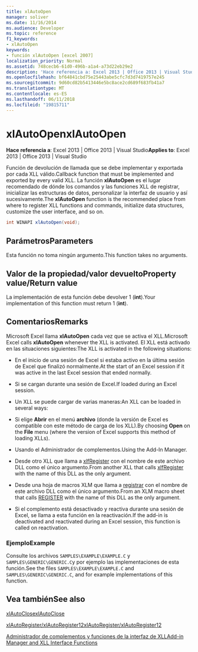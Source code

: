 ```yaml
---
title: xlAutoOpen
manager: soliver
ms.date: 11/16/2014
ms.audience: Developer
ms.topic: reference
f1_keywords:
- xlAutoOpen
keywords:
- función xlAutoOpen [excel 2007]
localization_priority: Normal
ms.assetid: 748cecb6-61d0-496b-a1a4-a73d22eb29e2
description: 'Hace referencia a: Excel 2013 | Office 2013 | Visual Studio'
ms.openlocfilehash: bf64841cbd75e25443abe5cfc7d3d7419757e245
ms.sourcegitcommit: 9d60cd82b5413446e5bc8ace2cd689f683fb41a7
ms.translationtype: MT
ms.contentlocale: es-ES
ms.lasthandoff: 06/11/2018
ms.locfileid: "19815711"
---
```

# <a name="xlautoopen"></a><span data-ttu-id="57054-104">xlAutoOpen</span><span class="sxs-lookup"><span data-stu-id="57054-104">xlAutoOpen</span></span>

 <span data-ttu-id="57054-105">**Hace referencia a**: Excel 2013 | Office 2013 | Visual Studio</span><span class="sxs-lookup"><span data-stu-id="57054-105">**Applies to**: Excel 2013 | Office 2013 | Visual Studio</span></span> 
  
<span data-ttu-id="57054-106">Función de devolución de llamada que se debe implementar y exportada por cada XLL válido.</span><span class="sxs-lookup"><span data-stu-id="57054-106">Callback function that must be implemented and exported by every valid XLL.</span></span> <span data-ttu-id="57054-107">La función **xlAutoOpen** es el lugar recomendado de dónde los comandos y las funciones XLL de registrar, inicializar las estructuras de datos, personalizar la interfaz de usuario y así sucesivamente.</span><span class="sxs-lookup"><span data-stu-id="57054-107">The **xlAutoOpen** function is the recommended place from where to register XLL functions and commands, initialize data structures, customize the user interface, and so on.</span></span> 
  
```cs
int WINAPI xlAutoOpen(void);
```

## <a name="parameters"></a><span data-ttu-id="57054-108">Parámetros</span><span class="sxs-lookup"><span data-stu-id="57054-108">Parameters</span></span>

<span data-ttu-id="57054-109">Esta función no toma ningún argumento.</span><span class="sxs-lookup"><span data-stu-id="57054-109">This function takes no arguments.</span></span>
  
## <a name="property-valuereturn-value"></a><span data-ttu-id="57054-110">Valor de la propiedad/valor devuelto</span><span class="sxs-lookup"><span data-stu-id="57054-110">Property value/Return value</span></span>

<span data-ttu-id="57054-111">La implementación de esta función debe devolver 1 (**int**).</span><span class="sxs-lookup"><span data-stu-id="57054-111">Your implementation of this function must return 1 (**int**).</span></span>
  
## <a name="remarks"></a><span data-ttu-id="57054-112">Comentarios</span><span class="sxs-lookup"><span data-stu-id="57054-112">Remarks</span></span>

<span data-ttu-id="57054-113">Microsoft Excel llama **xlAutoOpen** cada vez que se activa el XLL.</span><span class="sxs-lookup"><span data-stu-id="57054-113">Microsoft Excel calls **xlAutoOpen** whenever the XLL is activated.</span></span> <span data-ttu-id="57054-114">El XLL está activado en las situaciones siguientes:</span><span class="sxs-lookup"><span data-stu-id="57054-114">The XLL is activated in the following situations:</span></span> 
  
- <span data-ttu-id="57054-115">En el inicio de una sesión de Excel si estaba activo en la última sesión de Excel que finalizó normalmente.</span><span class="sxs-lookup"><span data-stu-id="57054-115">At the start of an Excel session if it was active in the last Excel session that ended normally.</span></span>
    
- <span data-ttu-id="57054-116">Si se cargan durante una sesión de Excel.</span><span class="sxs-lookup"><span data-stu-id="57054-116">If loaded during an Excel session.</span></span>
    
- <span data-ttu-id="57054-117">Un XLL se puede cargar de varias maneras:</span><span class="sxs-lookup"><span data-stu-id="57054-117">An XLL can be loaded in several ways:</span></span>
    
- <span data-ttu-id="57054-118">Si elige **Abrir** en el menú **archivo** (donde la versión de Excel es compatible con este método de carga de los XLL).</span><span class="sxs-lookup"><span data-stu-id="57054-118">By choosing **Open** on the **File** menu (where the version of Excel supports this method of loading XLLs).</span></span> 
    
- <span data-ttu-id="57054-119">Usando el Administrador de complementos.</span><span class="sxs-lookup"><span data-stu-id="57054-119">Using the Add-In Manager.</span></span>
    
- <span data-ttu-id="57054-120">Desde otro XLL que llama a [xlfRegister](xlfregister-form-1.md) con el nombre de este archivo DLL como el único argumento.</span><span class="sxs-lookup"><span data-stu-id="57054-120">From another XLL that calls [xlfRegister](xlfregister-form-1.md) with the name of this DLL as the only argument.</span></span> 
    
- <span data-ttu-id="57054-121">Desde una hoja de macros XLM que llama a [registrar](xlfregister-form-1.md) con el nombre de este archivo DLL como el único argumento.</span><span class="sxs-lookup"><span data-stu-id="57054-121">From an XLM macro sheet that calls [REGISTER](xlfregister-form-1.md) with the name of this DLL as the only argument.</span></span> 
    
- <span data-ttu-id="57054-122">Si el complemento está desactivado y reactiva durante una sesión de Excel, se llama a esta función en la reactivación.</span><span class="sxs-lookup"><span data-stu-id="57054-122">If the add-in is deactivated and reactivated during an Excel session, this function is called on reactivation.</span></span>
    
### <a name="example"></a><span data-ttu-id="57054-123">Ejemplo</span><span class="sxs-lookup"><span data-stu-id="57054-123">Example</span></span>

<span data-ttu-id="57054-124">Consulte los archivos `SAMPLES\EXAMPLE\EXAMPLE.C` y `SAMPLES\GENERIC\GENERIC.C`y por ejemplo las implementaciones de esta función.</span><span class="sxs-lookup"><span data-stu-id="57054-124">See the files  `SAMPLES\EXAMPLE\EXAMPLE.C` and  `SAMPLES\GENERIC\GENERIC.C`, and for example implementations of this function.</span></span>
  
## <a name="see-also"></a><span data-ttu-id="57054-125">Vea también</span><span class="sxs-lookup"><span data-stu-id="57054-125">See also</span></span>



[<span data-ttu-id="57054-126">xlAutoClose</span><span class="sxs-lookup"><span data-stu-id="57054-126">xlAutoClose</span></span>](xlautoclose.md)
  
[<span data-ttu-id="57054-127">xlAutoRegister/xlAutoRegister12</span><span class="sxs-lookup"><span data-stu-id="57054-127">xlAutoRegister/xlAutoRegister12</span></span>](xlautoregister-xlautoregister12.md)


[<span data-ttu-id="57054-128">Administrador de complementos y funciones de la interfaz de XLL</span><span class="sxs-lookup"><span data-stu-id="57054-128">Add-in Manager and XLL Interface Functions</span></span>](add-in-manager-and-xll-interface-functions.md)


